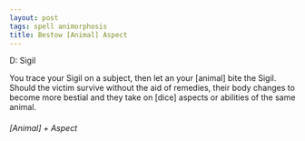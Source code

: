 ```yaml
---
layout: post
tags: spell animorphosis
title: Bestow [Animal] Aspect
---
```


D: Sigil

You trace your Sigil on a subject, then let an your [animal] bite the Sigil. Should the victim survive without the aid of remedies, their body changes to become more bestial and they take on [dice] aspects or abilities of the same animal.

###### *[Animal] + Aspect*
